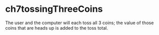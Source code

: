 # ch7tossingThreeCoins
The user and the computer will each toss all 3 coins; the value of those coins that are heads up is added to the toss total.
